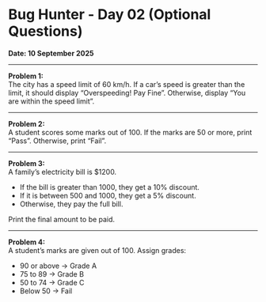 # Bug Hunter - Day 02 (Optional Questions)

**Date: 10 September 2025**

---

**Problem 1:**  
The city has a speed limit of 60 km/h. If a car’s speed is greater than the limit, it should display “Overspeeding! Pay Fine”. Otherwise, display “You are within the speed limit”.

---

**Problem 2:**  
A student scores some marks out of 100. If the marks are 50 or more, print “Pass”. Otherwise, print “Fail”.

---

**Problem 3:**  
A family’s electricity bill is $1200.
- If the bill is greater than 1000, they get a 10% discount.
- If it is between 500 and 1000, they get a 5% discount.
- Otherwise, they pay the full bill.

Print the final amount to be paid.

---

**Problem 4:**  
A student’s marks are given out of 100. Assign grades:
- 90 or above → Grade A
- 75 to 89 → Grade B
- 50 to 74 → Grade C
- Below 50 → Fail